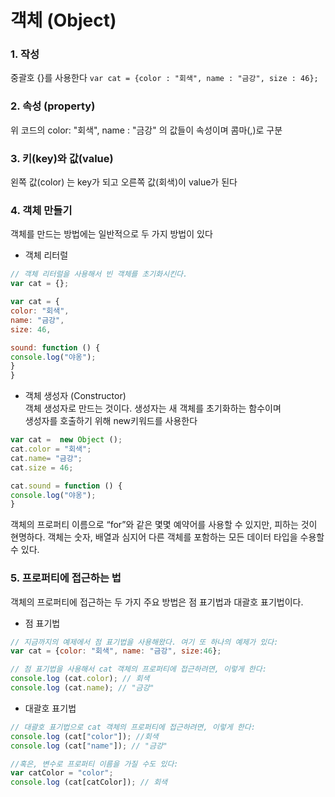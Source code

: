 # 객체 (Object)
### 1. 작성
중괄호 {}를 사용한다
`var cat = {color : "회색", name : "금강", size : 46};`

### 2. 속성 (property)  
위 코드의 color: "회색", name : "금강" 의  값들이 속성이며 콤마(,)로 구분  

### 3. 키(key)와 값(value)  
왼쪽 값(color) 는 key가 되고 오른쪽 값(회색)이 value가 된다  

### 4. 객체 만들기 
객체를 만드는 방법에는 일반적으로 두 가지 방법이 있다  
- 객체 리터럴
```js
// 객체 리터럴을 사용해서 빈 객체를 초기화시킨다.
var cat = {};

var cat = {
color: "회색",
name: "금강",
size: 46,

sound: function () {
console.log("야옹");
}
}
```

- 객체 생성자 (Constructor)  
객체 생성자로 만드는 것이다. 생성자는 새 객체를 초기화하는 함수이며  
생성자를 호출하기 위해 new키워드를 사용한다
```js
var cat =  new Object ();
cat.color = "회색";
cat.name= "금강";
cat.size = 46;

cat.sound = function () {
console.log("야옹");
}
```
객체의 프로퍼티 이름으로 “for”와 같은 몇몇 예약어를 사용할 수 있지만, 피하는 것이 현명하다.
객체는 숫자, 배열과 심지어 다른 객체를 포함하는 모든 데이터 타입을 수용할 수 있다. 

### 5. 프로퍼티에 접근하는 법
객체의 프로퍼티에 접근하는 두 가지 주요 방법은 점 표기법과 대괄호 표기법이다.  
- 점 표기법
```js
// 지금까지의 예제에서 점 표기법을 사용해왔다. 여기 또 하나의 예제가 있다:
var cat = {color: "회색", name: "금강", size:46};

// 점 표기법을 사용해서 cat 객체의 프로퍼티에 접근하려면, 이렇게 한다:
console.log (cat.color); // 회색
console.log (cat.name); // "금강"
```
- 대괄호 표기법
```js
// 대괄호 표기법으로 cat 객체의 프로퍼티에 접근하려면, 이렇게 한다:
console.log (cat["color"]); //회색
console.log (cat["name"]); // "금강"

//혹은, 변수로 프로퍼티 이름을 가질 수도 있다:
var catColor = "color";
console.log (cat[catColor]); // 회색
```